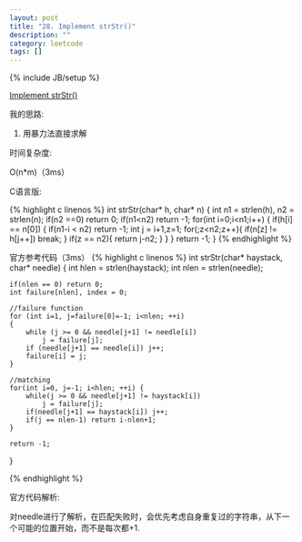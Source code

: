 ```yaml
---
layout: post
title: "28. Implement strStr()"
description: ""
category: leetcode
tags: []
---
```

{% include JB/setup %}


[Implement strStr()](https://leetcode.com/problems/implement-strstr/)

我的思路:

1. 用暴力法直接求解

时间复杂度:

O(n*m)（3ms）

C语言版:

{% highlight c linenos %} 
int strStr(char* h, char* n) {
    int n1 = strlen(h), n2 = strlen(n);
    if(n2 ==0) return 0;
    if(n1<n2) return -1;
    for(int i=0;i<n1;i++) {
        if(h[i] == n[0]) {
            if(n1-i < n2) return -1;
            int j = i+1,z=1;
            for(;z<n2;z++){
                if(n[z] != h[j++])
                    break;
            }
            if(z == n2){
                return j-n2;
            }
        }
    }
    return -1;
}
{% endhighlight %} 

官方参考代码（3ms）
{% highlight c linenos %}
int strStr(char* haystack, char* needle) {
    int hlen = strlen(haystack);
    int nlen = strlen(needle);
    
    if(nlen == 0) return 0;
    int failure[nlen], index = 0;    
    
    //failure function 
    for (int i=1, j=failure[0]=-1; i<nlen; ++i)
    {
        while (j >= 0 && needle[j+1] != needle[i])
            j = failure[j];
        if (needle[j+1] == needle[i]) j++;
        failure[i] = j;
    }
    
    //matching
    for(int i=0, j=-1; i<hlen; ++i) {
        while(j >= 0 && needle[j+1] != haystack[i])
            j = failure[j];
        if(needle[j+1] == haystack[i]) j++;
        if(j == nlen-1) return i-nlen+1;
    }
    
    return -1;
}

{% endhighlight %} 

官方代码解析:

对needle进行了解析，在匹配失败时，会优先考虑自身重复过的字符串，从下一个可能的位置开始，而不是每次都+1.



